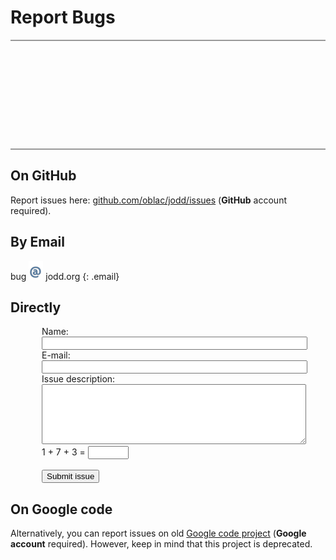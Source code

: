 # Report Bugs

<div style="background:url(/gfx/buggers.png) -50px 0; height:172px; border-top: 2px solid #999;border-bottom: 2px solid #999; margin-bottom:20px;"></div>

## On GitHub

Report issues here: [github.com/oblac/jodd/issues](https://github.com/oblac/jodd/issues?state=open)
(**GitHub** account required).


## By Email

bug ![at](/gfx/at_sign.png) jodd&#46;org
{: .email}


## Directly

<div style="margin-left: 50px;">
<form action="mailer.php" method="post">
	<label for="name">Name:<br /></label><input type="text" name="name" id="name" size="50" maxlength="50"/><br/>
	<label for="from">	E-mail:<br /></label><input type="text" name="email" id="from" size="50" maxlength="50"/><br/>
	<label for="desc">Issue description:</label><br /><textarea name="description" rows="6" cols="50" id="desc"></textarea><br/>
	<label for="check">1 + 7 + 3 = </label><input type="text" name="check" id="check" size="5" maxlength="5"/><br/><br/>
	<input type="submit" value="Submit issue"/>
</form>
</div>


## On Google code

Alternatively, you can report issues on old [Google code project](http://code.google.com/p/jodd/issues)
(<b>Google account</b> required). However, keep in mind that this project is deprecated.
